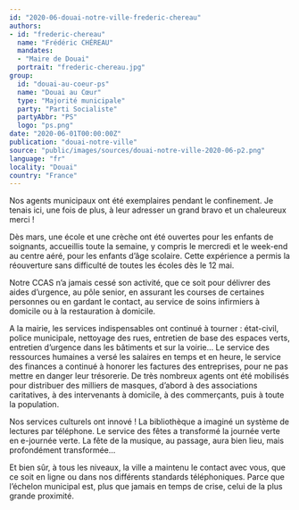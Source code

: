 ```yaml
---
id: "2020-06-douai-notre-ville-frederic-chereau"
authors:
- id: "frederic-chereau"
  name: "Frédéric CHÉREAU"
  mandates: 
  - "Maire de Douai"
  portrait: "frederic-chereau.jpg"
group:
  id: "douai-au-coeur-ps"
  name: "Douai au Cœur"
  type: "Majorité municipale"
  party: "Parti Socialiste"
  partyAbbr: "PS"
  logo: "ps.png"
date: "2020-06-01T00:00:00Z"
publication: "douai-notre-ville"
source: "public/images/sources/douai-notre-ville-2020-06-p2.png"
language: "fr"
locality: "Douai"
country: "France"
---
```


Nos agents municipaux ont été exemplaires pendant le confinement. Je tenais ici, une fois de plus, à leur adresser un grand bravo et un chaleureux merci !

Dès mars, une école et une crèche ont été ouvertes pour les enfants de soignants, accueillis toute la semaine, y compris le mercredi et le week-end au centre aéré, pour les enfants d’âge scolaire. Cette expérience a permis la réouverture sans difficulté de toutes les écoles dès le 12 mai.

Notre CCAS n’a jamais cessé son activité, que ce soit pour délivrer des aides d’urgence, au pôle senior, en assurant les courses de certaines personnes ou en gardant le contact, au service de soins infirmiers à domicile ou à la restauration à domicile.

A la mairie, les services indispensables ont continué à tourner : état-civil, police municipale, nettoyage des rues, entretien de base des espaces verts, entretien d’urgence dans les bâtiments et sur la voirie… Le service des ressources humaines a versé les salaires en temps et en heure, le service des finances a continué à honorer les factures des entreprises, pour ne pas mettre en danger leur trésorerie. De très nombreux agents ont été mobilisés pour distribuer des milliers de masques, d’abord à des associations caritatives, à des intervenants à domicile, à des commerçants, puis à toute la population.

Nos services culturels ont innové ! La bibliothèque a imaginé un système de lectures par téléphone. Le service des fêtes a transformé la journée verte en e-journée verte. La fête de la musique, au passage, aura bien lieu, mais profondément transformée…

Et bien sûr, à tous les niveaux, la ville a maintenu le contact avec vous, que ce soit en ligne ou dans nos différents standards téléphoniques. Parce que l’échelon municipal est, plus que jamais en temps de crise, celui de la plus grande proximité.
